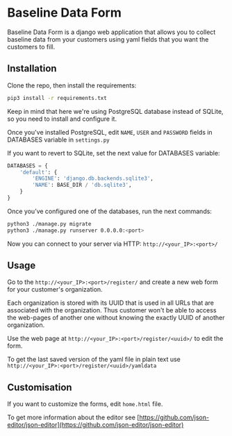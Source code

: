 # Baseline Data Form

Baseline Data Form is a django web application that allows you to collect baseline data from your customers using yaml fields that you want the customers to fill.

## Installation

Clone the repo, then install the requirements:

```bash
pip3 install -r requirements.txt
```

Keep in mind that here we're using PostgreSQL database instead of SQLite, so you need to install and configure it.

Once you've installed PostgreSQL, edit `NAME`, `USER` and `PASSWORD` fields in DATABASES variable in `settings.py`

If you want to revert to SQLite, set the next value for DATABASES variable:

```python
DATABASES = {
    'default': {
        'ENGINE': 'django.db.backends.sqlite3',
        'NAME': BASE_DIR / 'db.sqlite3',
    }
}
```

Once you’ve configured one of the databases, run the next commands:

```bash
python3 ./manage.py migrate
python3 ./manage.py runserver 0.0.0.0:<port>
```

Now you can connect to your server via HTTP: `http://<your_IP>:<port>/`

## Usage

Go to the `http://<your_IP>:<port>/register/` and create a new web form for your customer's organization.

Each organization is stored with its UUID that is used in all URLs that are associated with the organization. Thus customer won't be able to access the web-pages of another one without knowing the exactly UUID of another organization.

Use the web page at `http://<your_IP>:<port>/register/<uuid>/` to edit the form.

To get the last saved version of the yaml file in plain text use `http://<your_IP>:<port>/register/<uuid>/yamldata`

## Customisation

If you want to customize the forms, edit `home.html` file.

To get more information about the editor see [https://github.com/json-editor/json-editor](https://github.com/json-editor/json-editor)

